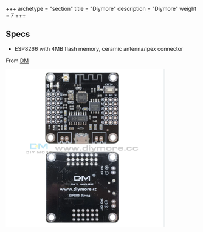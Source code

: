 +++
archetype = "section"
title = "Diymore"
description =  "Diymore"
weight = 7
+++


## Specs
* ESP8266 with 4MB flash memory, ceramic antenna/ipex connector

From [DM](https://www.diymore.cc/)

![image](diymore.png?width=400px)



